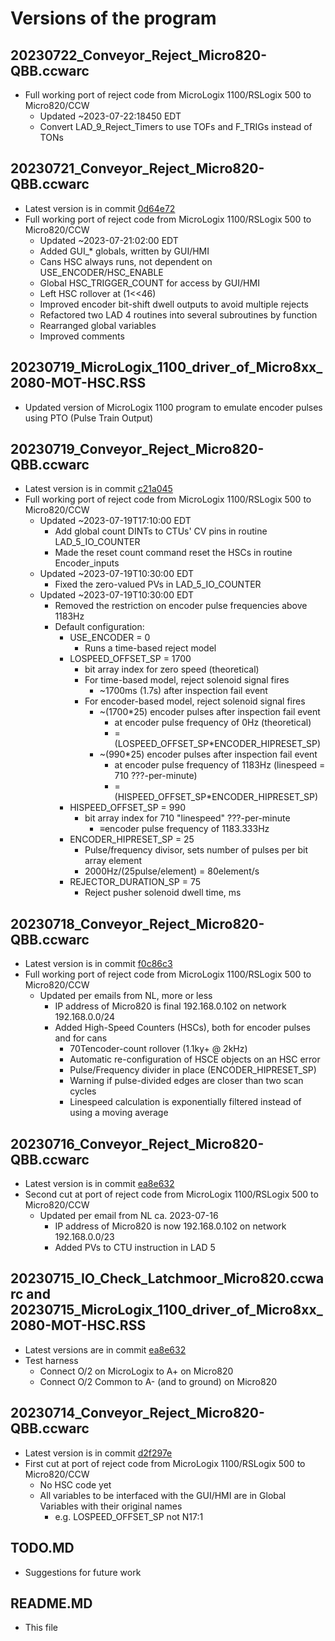 # Versions of the program

## 20230722_Conveyor_Reject_Micro820-QBB.ccwarc
- Full working port of reject code from MicroLogix 1100/RSLogix 500 to Micro820/CCW
  - Updated ~2023-07-22:18450 EDT
  - Convert LAD_9_Reject_Timers to use TOFs and F_TRIGs instead of TONs

## 20230721_Conveyor_Reject_Micro820-QBB.ccwarc
- Latest version is in commit [0d64e72](https://github.com/drbitboy/PLC_reject_timing/tree/0d64e72e23b392d15845c7aed1f3b85f47fde02a/versions)
- Full working port of reject code from MicroLogix 1100/RSLogix 500 to Micro820/CCW
  - Updated ~2023-07-21:02:00 EDT
  - Added GUI_* globals, written by GUI/HMI
  - Cans HSC always runs, not dependent on USE_ENCODER/HSC_ENABLE
  - Global HSC_TRIGGER_COUNT for access by GUI/HMI
  - Left HSC rollover at (1<<46)
  - Improved encoder bit-shift dwell outputs to avoid multiple rejects
  - Refactored two LAD 4 routines into several subroutines by function
  - Rearranged global variables
  - Improved comments

## 20230719_MicroLogix_1100_driver_of_Micro8xx_2080-MOT-HSC.RSS
- Updated version of MicroLogix 1100 program to emulate encoder pulses using PTO (Pulse Train Output)

## 20230719_Conveyor_Reject_Micro820-QBB.ccwarc
- Latest version is in commit [c21a045](https://github.com/drbitboy/PLC_reject_timing/tree/c21a0455491781730c861738f53658d103c28c1a/versions)
- Full working port of reject code from MicroLogix 1100/RSLogix 500 to Micro820/CCW
  - Updated ~2023-07-19T17:10:00 EDT
    - Add global count DINTs to CTUs' CV pins in routine LAD_5_IO_COUNTER
    - Made the reset count command reset the HSCs in routine Encoder_inputs
  - Updated ~2023-07-19T10:30:00 EDT
    - Fixed the zero-valued PVs in LAD_5_IO_COUNTER
  - Updated ~2023-07-19T10:30:00 EDT
    - Removed the restriction on encoder pulse frequencies above 1183Hz
    - Default configuration:
      - USE_ENCODER = 0
        - Runs a time-based reject model
      - LOSPEED_OFFSET_SP = 1700
        - bit array index for zero speed (theoretical)
        - For time-based model, reject solenoid signal fires
          - ~1700ms (1.7s) after inspection fail event
        - For encoder-based model, reject solenoid signal fires
          - ~(1700*25) encoder pulses after inspection fail event
            - at encoder pulse frequency of 0Hz (theoretical)
            - = (LOSPEED_OFFSET_SP*ENCODER_HIPRESET_SP)
          - ~(990*25) encoder pulses after inspection fail event
            - at encoder pulse frequency of 1183Hz (linespeed = 710 ???-per-minute)
            - = (HISPEED_OFFSET_SP*ENCODER_HIPRESET_SP)
      - HISPEED_OFFSET_SP = 990
        - bit array index for 710 "linespeed" ???-per-minute
          - ≡encoder pulse frequency of 1183.333Hz
      - ENCODER_HIPRESET_SP = 25
        - Pulse/frequency divisor, sets number of pulses per bit array element
        - 2000Hz/(25pulse/element) = 80element/s
      - REJECTOR_DURATION_SP = 75
        - Reject pusher solenoid dwell time, ms

## 20230718_Conveyor_Reject_Micro820-QBB.ccwarc
- Latest version is in commit [f0c86c3](https://github.com/drbitboy/PLC_reject_timing/tree/f0c86c3f046cd207cc0be627180190901462b6c4/versions)
- Full working port of reject code from MicroLogix 1100/RSLogix 500 to Micro820/CCW
  - Updated per emails from NL, more or less
    - IP address of Micro820 is final 192.168.0.102 on network 192.168.0.0/24
    - Added High-Speed Counters (HSCs), both for encoder pulses and for cans
      - 70Tencoder-count rollover (1.1ky+ @ 2kHz)
      - Automatic re-configuration of HSCE objects on an HSC error
      - Pulse/Frequency divider in place (ENCODER_HIPRESET_SP)
      - Warning if pulse-divided edges are closer than two scan cycles
      - Linespeed calculation is exponentially filtered instead of using a moving average

## 20230716_Conveyor_Reject_Micro820-QBB.ccwarc
- Latest version is in commit [ea8e632](https://github.com/drbitboy/PLC_reject_timing/tree/ea8e6328a08dc2eef8679c0d985ab3c060da7e83/versions)
- Second cut at port of reject code from MicroLogix 1100/RSLogix 500 to Micro820/CCW
  - Updated per email from NL ca. 2023-07-16
    - IP address of Micro820 is now 192.168.0.102 on network 192.168.0.0/23
    - Added PVs to CTU instruction in LAD 5

## 20230715_IO_Check_Latchmoor_Micro820.ccwarc and 20230715_MicroLogix_1100_driver_of_Micro8xx_2080-MOT-HSC.RSS
- Latest versions are in commit [ea8e632](https://github.com/drbitboy/PLC_reject_timing/tree/ea8e6328a08dc2eef8679c0d985ab3c060da7e83/versions)
- Test harness
  - Connect O/2 on MicroLogix to A+ on Micro820
  - Connect O/2 Common to A- (and to ground) on Micro820

## 20230714_Conveyor_Reject_Micro820-QBB.ccwarc
- Latest version is in commit [d2f297e](https://github.com/drbitboy/PLC_reject_timing/tree/d2f297ec6200262c4a4a4fb18605095bc3468c88/versions)
- First cut at port of reject code from MicroLogix 1100/RSLogix 500 to Micro820/CCW
  - No HSC code yet
  - All variables to be interfaced with the GUI/HMI are in Global Variables with their original names
    - e.g. LOSPEED_OFFSET_SP not N17:1

## TODO.MD
- Suggestions for future work

## README.MD
- This file
